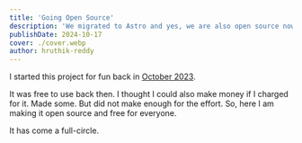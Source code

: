 ```yaml
---
title: 'Going Open Source'
description: 'We migrated to Astro and yes, we are also open source now!'
publishDate: 2024-10-17
cover: ./cover.webp
author: hruthik-reddy
---
```


I started this project for fun back in [October 2023](https://www.linkedin.com/posts/yarala-hruthik-reddy_webproduct-sandpack-frontend-activity-7119624768462413825-fPjt?utm_source=share&utm_medium=member_desktop).

It was free to use back then. I thought I could also make money if I charged for it. Made some. But did not make enough for the effort. So, here I am making it open source and free for everyone.

It has come a full-circle.

